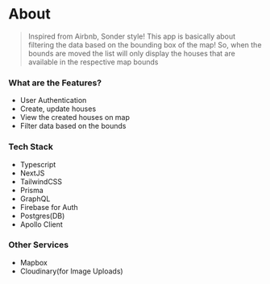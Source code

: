 # About

> Inspired from Airbnb, Sonder style! This app is basically about filtering the data based on the bounding box of the map! So, when the bounds are moved the list will only display the houses that are available in the respective map bounds


### What are the Features?

- User Authentication 
- Create, update houses
- View the created houses on map
- Filter data based on the bounds

### Tech Stack

- Typescript
- NextJS
- TailwindCSS
- Prisma
- GraphQL
- Firebase for Auth
- Postgres(DB)
- Apollo Client

### Other Services

- Mapbox
- Cloudinary(for Image Uploads)
